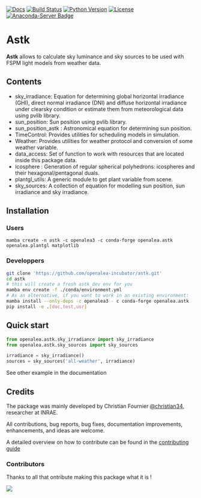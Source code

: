 [![Docs](https://readthedocs.org/projects/openalea-astk/badge/?version=latest)](https://openalea-astk.readthedocs.io/)
[![Build Status](https://github.com/openalea-incubator/astk/actions/workflows/conda-package-build.yml/badge.svg?branch=master)](https://github.com/openalea-incubator/astk/actions/workflows/conda-package-build.yml?query=branch%3Amaster)
[![Python Version](https://img.shields.io/badge/python-3.8%20%7C%203.9%20%7C%203.10%20%7C%203.11%20%7C%203.12-blue)](https://www.python.org/downloads/)
[![License](https://img.shields.io/badge/License--CeCILL-C-blue)](https://www.cecill.info/licences/Licence_CeCILL-C_V1-en.html)
[![Anaconda-Server Badge](https://anaconda.org/openalea3/astk/badges/version.svg)](https://anaconda.org/openalea3/astk)

# Astk

**Astk** allows to calculate sky luminance and sky sources to be used with FSPM light models from weather data.

## Contents

- sky_irradiance: Equation for determining global horizontal irradiance (GHI), direct normal irradiance (DNI) and diffuse horizontal irradiance under clearsky
condition or estimate them from meteorological data using pvlib library.
- sun_position: Sun position using pvlib library.
- sun_position_astk : Astronomical equation for determining sun position.
- TimeControl: Provides utilities for scheduling models in simulation.
- Weather: Provides utilities for weather protocol and conversion of some weather variable.
- data_access: Set of function to work with resources that are located inside this package data.
- icosphere : Generation of regular spherical polyhedrons: icospheres and their hexagonal/pentagonal duals.
- plantgl_utils: A generic module to get plant variable from scene.
- sky_sources: A collection of equation for modelling sun position, sun irradiance and sky irradiance.

## Installation

### Users

```
mamba create -n astk -c openalea3 -c conda-forge openalea.astk openalea.plantgl matplotlib
```

### Developpers

```bash
git clone 'https://github.com/openalea-incubator/astk.git'
cd astk
# this will create a fresh astk_dev env for you
mamba env create -f ./conda/environment.yml
# As an alternative, if you want to work in an existing environment:
mamba install --only-deps -c openalea3 - c conda-forge openalea.astk
pip install -e .[doc,test,usr]
```

## Quick start

```python
from openalea.astk.sky_irradiance import sky_irradiance
from openalea.astk.sky_sources import sky_sources

irradiance = sky_irradiance()
sources = sky_sources('all-weather', irradiance)
```

See other example in the documentation

## Credits

The package was mainly developed by Christian Fournier [@christian34](https://github.com/christian34), researcher at INRAE.

All contributions, bug reports, bug fixes, documentation improvements, enhancements, and ideas are welcome.

A detailed overview on how to contribute can be found in the [contributing guide](http://virtualplants.github.io/contribute/devel/git-workflow.html)

### Contributors

Thanks to all that ontribute making this package what it is !

<a href="https://github.com/openalea-incubator/astk/graphs/contributors">
  <img src="https://contrib.rocks/image?repo=openalea-incubator/astk" />
</a>



